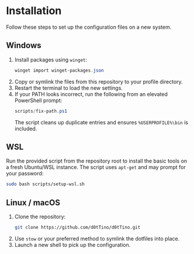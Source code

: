 # Installation

Follow these steps to set up the configuration files on a new system.

## Windows

1. Install packages using `winget`:
   ```powershell
   winget import winget-packages.json
   ```
2. Copy or symlink the files from this repository to your profile directory.
3. Restart the terminal to load the new settings.
4. If your PATH looks incorrect, run the following from an elevated PowerShell prompt:
   ```powershell
   scripts/fix-path.ps1
   ```
   The script cleans up duplicate entries and ensures `%USERPROFILE%\bin` is included.

## WSL

Run the provided script from the repository root to install the basic tools on
a fresh Ubuntu/WSL instance. The script uses `apt-get` and may prompt for your
password:

```bash
sudo bash scripts/setup-wsl.sh
```

## Linux / macOS

1. Clone the repository:
   ```bash
   git clone https://github.com/d0tTino/d0tTino.git
   ```
2. Use `stow` or your preferred method to symlink the dotfiles into place.
3. Launch a new shell to pick up the configuration.
